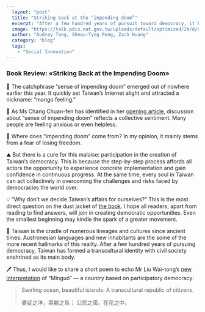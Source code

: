 ```yaml
---
  layout: "post"
  title: "Striking back at the “impending doom”"
  excerpt: "After a few hundred years of pursuit toward democracy, it has formed a transcultural identity with civil society enshrined as its main body."
  image: "https://talk.pdis.nat.gov.tw/uploads/default/optimized/2X/d/d91e435ebfd62645d91d07ee044c643526ede454_2_1380x776.jpeg"
  author: "Audrey Tang, Sheau-Tyng Peng, Zach Huang"
  category: "blog"
  tags: 
    - "Social Innovation"
---
```


### Book Review: «Striking Back at the Impending Doom»

🥭 The catchphrase “sense of impending doom” emerged out of nowhere earlier this year. It quickly set Taiwan’s Internet alight and attracted a nickname: “mango feeling.”

📖 As Ms Chang Chuan-fen has identified in her [opening article](https://www.upmedia.mg/news_info.php?SerialNo=75174), discussion about “sense of impending doom” reflects a collective sentiment. Many people are feeling anxious or even helpless.

🌊 Where does “impending doom” come from? In my opinion, it mainly stems from a fear of losing freedom.

⛰️ But there is a cure for this malaise: participation in the creation of Taiwan’s democracy. This is because the step-by-step process affords all actors the opportunity to experience concrete implementation and gain confidence in continuous progress. At the same time, every soul in Taiwan can act collectively in overcoming the challenges and risks faced by democracies the world over.

💡 “Why don’t we decide Taiwan’s affairs for ourselves?” This is the most direct question on the dust jacket of [the book](https://www.sanmin.com.tw/Product/index/007389883). I hope all readers, apart from reading to find answers, will join in creating democratic opportunities. Even the smallest beginning may kindle the spark of a greater movement.

💐 Taiwan is the cradle of numerous lineages and cultures since ancient times. Austronesian languages and new inhabitants are the some of the more recent hallmarks of this reality. After a few hundred years of pursuing democracy, Taiwan has formed a transcultural identity with civil society enshrined as its main body.

🖊️ Thus, I would like to share a short poem to echo Mr Liu Wai-tong’s [new interpretation](https://www.upmedia.mg/news_info.php?SerialNo=75328) of “Mínguó” — a country based on participatory democracy:

> Swirling ocean, beautiful islands:
> A transcultural republic of citizens.
>
> 婆娑之洋，美麗之島；
> 公民之國，在花之中。
